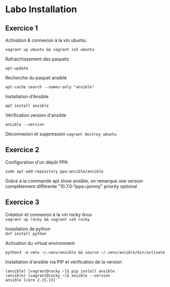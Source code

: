 # Labo Installation

## Exercice 1

Activation & connexion à la vm ubuntu.  

```vagrant up ubuntu && vagrant ssh ubuntu```  

Rafraichissement des paquets  

```apt-update```  

Recherche du paquet ansible  

```apt-cache search --names-only "ansible"```  

Installation d'Ansible  

```apt install ansible```  

Vérification version d'ansible  

```ansible --version```  

Déconnexion et suppression
```vagrant destroy ubuntu```

## Exercice 2

Configuration d'un dépôt PPA  

```sudo apt-add-repository ppa:ansible/ansible```  

Grâce à la commande apt show ansible, on remarque une version complètement différente "10.7.0-1ppa~jammy" priority optional

## Exercice 3

Création et connexion à la vm rocky linux  
```vagrant up rocky && vagrant ssh rocky```  

Installation de python  
```dnf install python```

Activation du virtual environment  

```python3 -m venv ~/.venv/ansible && source ~/.venv/ansible/bin/activate```


Installation d'ansible via PIP et vérification de la version  
```(ansible) [vagrant@rocky ~]$ pip install --upgrade pip
(ansible) [vagrant@rocky ~]$ pip install ansible
(ansible) [vagrant@rocky ~]$ ansible --version
ansible [core 2.15.13]```
